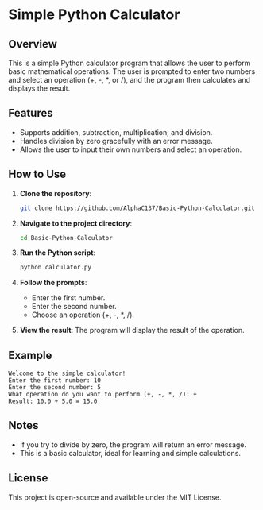
# Simple Python Calculator

## Overview
This is a simple Python calculator program that allows the user to perform basic mathematical operations. The user is prompted to enter two numbers and select an operation (+, -, *, or /), and the program then calculates and displays the result.

## Features
- Supports addition, subtraction, multiplication, and division.
- Handles division by zero gracefully with an error message.
- Allows the user to input their own numbers and select an operation.

## How to Use

1. **Clone the repository**:
   ```bash
   git clone https://github.com/AlphaC137/Basic-Python-Calculator.git
   ```
2. **Navigate to the project directory**:
   ```bash
   cd Basic-Python-Calculator
   ```
3. **Run the Python script**:
   ```bash
   python calculator.py
   ```
4. **Follow the prompts**:
   - Enter the first number.
   - Enter the second number.
   - Choose an operation (+, -, *, /).

5. **View the result**:
   The program will display the result of the operation.

## Example

```
Welcome to the simple calculator!
Enter the first number: 10
Enter the second number: 5
What operation do you want to perform (+, -, *, /): +
Result: 10.0 + 5.0 = 15.0
```

## Notes
- If you try to divide by zero, the program will return an error message.
- This is a basic calculator, ideal for learning and simple calculations.

## License
This project is open-source and available under the MIT License.
